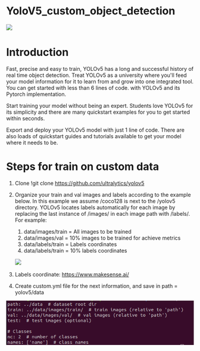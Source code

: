 # YoloV5_custom_object_detection
![](/home/barrios/Imágenes/yolo.png)

# Introduction

Fast, precise and easy to train, YOLOv5 has a long and successful history of real time object detection. Treat YOLOv5 as a university where you'll feed your model information for it to learn from and grow into one integrated tool. You can get started with less than 6 lines of code. with YOLOv5 and its  Pytorch implementation.

Start training your model without being an expert. Students love YOLOv5 for its simplicity and there are many quickstart examples for you to get started within seconds.

Export and deploy your YOLOv5 model with just 1 line of code. There are also loads of quickstart guides and tutorials available to get your model where it needs to be.


# Steps for train on custom data


1. Clone !git clone https://github.com/ultralytics/yolov5

2. Organize your train and val images and labels according to the example below. In this example we assume /coco128 is next to the /yolov5 directory. YOLOv5 locates labels automatically for each image by replacing the last instance of /images/ in each image path with /labels/. For example:
   1. data/images/train = All images to be trained 
   2. data/images/val = 10% images to be trained for achieve metrics
   3. data/labels/train = Labels coordinates
   4. data/labels/train = 10% labels coordinates


   ![](/home/barrios/Imágenes/treeyolo.png)


3. Labels coordinate: https://www.makesense.ai/
4. Create custom.yml file for the next information, and save in path = yolov5/data

![img_1.png](img_1.png)
